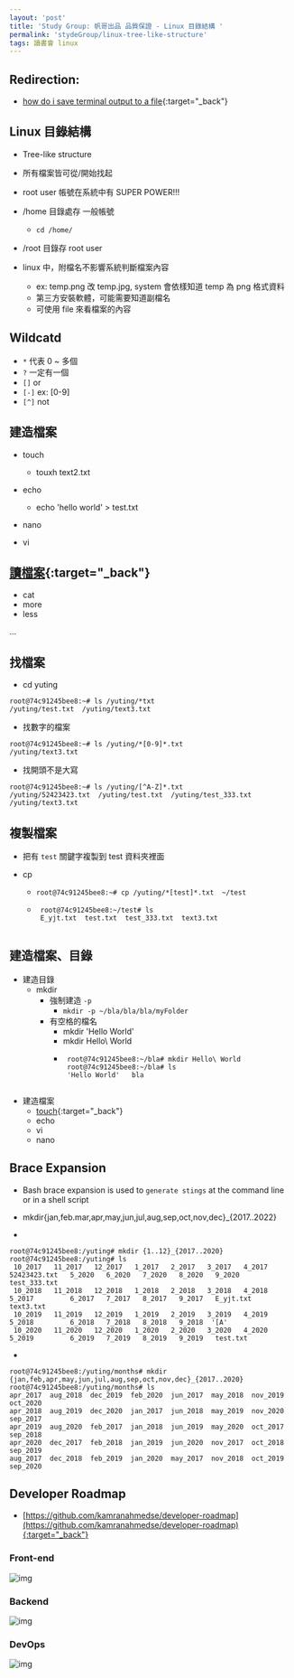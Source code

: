 ```yaml
---
layout: 'post'
title: 'Study Group: 帆哥出品 品質保證 - Linux 目錄結構 '
permalink: 'stydeGroup/linux-tree-like-structure'
tags: 讀書會 linux
---
```


## Redirection:

- [how do i save terminal output to a file](https://askubuntu.com/questions/420981/how-do-i-save-terminal-output-to-a-file){:target="_back"}

## Linux 目錄結構

- Tree-like structure
- 所有檔案皆可從/開始找起
- root user 帳號在系統中有 SUPER POWER!!!
- /home 目錄處存 一般帳號
   - `cd /home/`
- /root 目錄存 root user

- linux 中，附檔名不影響系統判斷檔案內容
   - ex: temp.png 改 temp.jpg, system 會依樣知道 temp 為 png 格式資料
   - 第三方安裝軟體，可能需要知道副檔名
   - 可使用 file 來看檔案的內容

## Wildcatd

- `*` 代表 0 ~ 多個
- `?` 一定有一個
- `[]` or 
- `[-]` ex: [0-9]
- `[^]` not

## 建造檔案

- touch
   - touxh text2.txt

- echo
   - echo 'hello world' > test.txt

- nano
- vi

## [讀檔案](https://riptutorial.com/ubuntu/example/17617/reading-a-text-file){:target="_back"}

- cat 
- more
- less

...

## 找檔案

- cd yuting

~~~
root@74c91245bee8:~# ls /yuting/*txt
/yuting/test.txt  /yuting/text3.txt
~~~

- 找數字的檔案

~~~
root@74c91245bee8:~# ls /yuting/*[0-9]*.txt
/yuting/text3.txt
~~~

- 找開頭不是大寫

~~~
root@74c91245bee8:~# ls /yuting/[^A-Z]*.txt
/yuting/52423423.txt  /yuting/test.txt  /yuting/test_333.txt  /yuting/text3.txt
~~~

## 複製檔案 

- 把有 `test` 關鍵字複製到 test 資料夾裡面

- cp
   - `root@74c91245bee8:~# cp /yuting/*[test]*.txt  ~/test`

   - ~~~
      root@74c91245bee8:~/test# ls
      E_yjt.txt  test.txt  test_333.txt  text3.txt
   ~~~

## 建造檔案、目錄

- 建造目錄
   - mkdir
     - 強制建造 `-p`
        - `mkdir -p ~/bla/bla/bla/myFolder`
     - 有空格的檔名
        - mkdir 'Hello World'
        - mkdir Hello\ World
        - ~~~
           root@74c91245bee8:~/bla# mkdir Hello\ World
           root@74c91245bee8:~/bla# ls
           'Hello World'   bla
        ~~~        

- 建造檔案
   - [touch](https://www.geeksforgeeks.org/touch-command-in-linux-with-examples/){:target="_back"}
   - echo
   - vi
   - nano

## Brace Expansion

- Bash brace expansion is used to `generate stings` at the command line or in a shell script

-  mkdir{jan,feb.mar,apr,may,jun,jul,aug,sep,oct,nov,dec}_{2017..2022}

- 

~~~
root@74c91245bee8:/yuting# mkdir {1..12}_{2017..2020}
root@74c91245bee8:/yuting# ls
 10_2017   11_2017   12_2017   1_2017   2_2017   3_2017   4_2017   52423423.txt   5_2020   6_2020   7_2020   8_2020   9_2020      test_333.txt
 10_2018   11_2018   12_2018   1_2018   2_2018   3_2018   4_2018   5_2017         6_2017   7_2017   8_2017   9_2017   E_yjt.txt   text3.txt
 10_2019   11_2019   12_2019   1_2019   2_2019   3_2019   4_2019   5_2018         6_2018   7_2018   8_2018   9_2018  '[A'
 10_2020   11_2020   12_2020   1_2020   2_2020   3_2020   4_2020   5_2019         6_2019   7_2019   8_2019   9_2019   test.txt
~~~

- 

~~~
root@74c91245bee8:/yuting/months# mkdir {jan,feb,apr,may,jun,jul,aug,sep,oct,nov,dec}_{2017..2020}
root@74c91245bee8:/yuting/months# ls
apr_2017  aug_2018  dec_2019  feb_2020  jun_2017  may_2018  nov_2019  oct_2020
apr_2018  aug_2019  dec_2020  jan_2017  jun_2018  may_2019  nov_2020  sep_2017
apr_2019  aug_2020  feb_2017  jan_2018  jun_2019  may_2020  oct_2017  sep_2018
apr_2020  dec_2017  feb_2018  jan_2019  jun_2020  nov_2017  oct_2018  sep_2019
aug_2017  dec_2018  feb_2019  jan_2020  may_2017  nov_2018  oct_2019  sep_2020
~~~


## Developer Roadmap


- [https://github.com/kamranahmedse/developer-roadmap](https://github.com/kamranahmedse/developer-roadmap){:target="_back"}

### Front-end

![img](https://raw.githubusercontent.com/kamranahmedse/developer-roadmap/master/img/frontend.png)


### Backend

![img](https://raw.githubusercontent.com/kamranahmedse/developer-roadmap/master/img/backend.png)

### DevOps

![img](https://raw.githubusercontent.com/kamranahmedse/developer-roadmap/master/img/devops.png)
